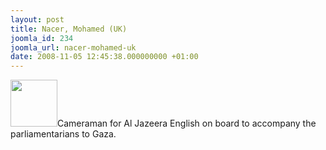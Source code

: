 ```yaml
---
layout: post
title: Nacer, Mohamed (UK)
joomla_id: 234
joomla_url: nacer-mohamed-uk
date: 2008-11-05 12:45:38.000000000 +01:00
---
```

<img src="http://www.freegaza.org/uploads/passengers/" width="75" />Cameraman for Al Jazeera English on board to accompany the parliamentarians to Gaza.<p><a href=""></a></p>
